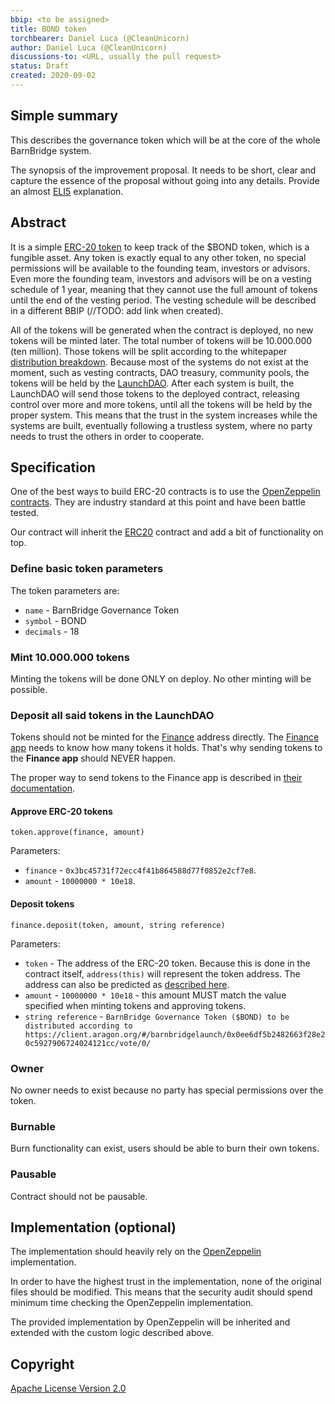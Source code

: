 ```yaml
---
bbip: <to be assigned>
title: BOND token
torchbearer: Daniel Luca (@CleanUnicorn)
author: Daniel Luca (@CleanUnicorn)
discussions-to: <URL, usually the pull request>
status: Draft
created: 2020-09-02
---
```


## Simple summary

This describes the governance token which will be at the core of the whole BarnBridge system.

The synopsis of the improvement proposal. It needs to be short, clear and capture the essence of the proposal without going into any details. Provide an almost [ELI5](https://www.urbandictionary.com/define.php?term=ELI5) explanation.

## Abstract

It is a simple [ERC-20 token](https://eips.ethereum.org/EIPS/eip-20) to keep track of the $BOND token, which is a fungible asset. Any token is exactly equal to any other token, no special permissions will be available to the founding team, investors or advisors. Even more the founding team, investors and advisors will be on a vesting schedule of 1 year, meaning that they cannot use the full amount of tokens until the end of the vesting period. The vesting schedule will be described in a different BBIP (//TODO: add link when created).

All of the tokens will be generated when the contract is deployed, no new tokens will be minted later. The total number of tokens will be 10.000.000 (ten million). Those tokens will be split according to the whitepaper [distribution breakdown](https://github.com/BarnBridge/BarnBridge-Whitepaper#31-distribution). Because most of the systems do not exist at the moment, such as vesting contracts, DAO treasury, community pools, the tokens will be held by the [LaunchDAO](https://client.aragon.org/#/barnbridgelaunch/0x48fcf8dbc58fe970cbaa4c69c66fd58ec19cfbfd/). After each system is built, the LaunchDAO will send those tokens to the deployed contract, releasing control over more and more tokens, until all the tokens will be held by the proper system. This means that the trust in the system increases while the systems are built, eventually following a trustless system, where no party needs to trust the others in order to cooperate.

## Specification

One of the best ways to build ERC-20 contracts is to use the [OpenZeppelin contracts](https://github.com/OpenZeppelin/openzeppelin-contracts). They are industry standard at this point and have been battle tested.

Our contract will inherit the [ERC20](https://github.com/OpenZeppelin/openzeppelin-contracts/blob/master/contracts/token/ERC20/ERC20.sol) contract and add a bit of functionality on top.

### Define basic token parameters

The token parameters are:

- `name` - BarnBridge Governance Token
- `symbol` - BOND
- `decimals` - 18

### Mint 10.000.000 tokens

Minting the tokens will be done ONLY on deploy. No other minting will be possible. 

### Deposit all said tokens in the LaunchDAO

Tokens should not be minted for the [Finance](https://client.aragon.org/#/barnbridgelaunch/0x3bc45731f72ecc4f41b864588d77f0852e2cf7e8/) address directly. The [Finance app](https://wiki.aragon.org/archive/dev/apps/finance/) needs to know how many tokens it holds. That's why sending tokens to the **Finance app** should NEVER happen.

The proper way to send tokens to the Finance app is described in [their documentation](https://wiki.aragon.org/archive/dev/apps/finance/). 

#### Approve ERC-20 tokens 

```solidity
token.approve(finance, amount)
```  

Parameters:
- `finance` - `0x3bc45731f72ecc4f41b864588d77f0852e2cf7e8`.
- `amount` - `10000000 * 10e18`.

#### Deposit tokens

```solidity
finance.deposit(token, amount, string reference)
```

Parameters:
- `token` - The address of the ERC-20 token. Because this is done in the contract itself, `address(this)` will represent the token address. The address can also be predicted as [described here](https://ethereum.stackexchange.com/a/761/6253).
- `amount` - `10000000 * 10e18` - this amount MUST match the value specified when minting tokens and approving tokens.
- `string reference` - `BarnBridge Governance Token ($BOND) to be distributed according to https://client.aragon.org/#/barnbridgelaunch/0x0ee6df5b2482663f28e20c5927906724024121cc/vote/0/`

### Owner

No owner needs to exist because no party has special permissions over the token.

### Burnable

Burn functionality can exist, users should be able to burn their own tokens.

### Pausable

Contract should not be pausable.

## Implementation (optional)

The implementation should heavily rely on the [OpenZeppelin](https://github.com/OpenZeppelin/openzeppelin-contracts/tree/master/contracts/token/ERC20) implementation.

In order to have the highest trust in the implementation, none of the original files should be modified. This means that the security audit should spend minimum time checking the OpenZeppelin implementation.

The provided implementation by OpenZeppelin will be inherited and extended with the custom logic described above.

## Copyright

[Apache License Version 2.0](https://www.apache.org/licenses/LICENSE-2.0.txt)
